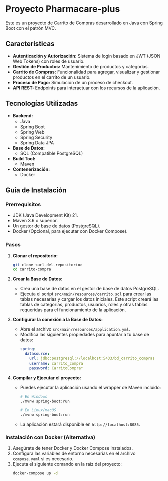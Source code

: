 # Proyecto Pharmacare-plus

Este es un proyecto de Carrito de Compras desarrollado en Java con Spring Boot con el patrón MVC.

## Características

*   **Autenticación y Autorización:** Sistema de login basado en JWT (JSON Web Tokens) con roles de usuario.
*   **Gestión de Productos:** Mantenimiento de productos y categorías.
*   **Carrito de Compras:** Funcionalidad para agregar, visualizar y gestionar productos en el carrito de un usuario.
*   **Proceso de Pago:** Simulación de un proceso de checkout.
*   **API REST:** Endpoints para interactuar con los recursos de la aplicación.

## Tecnologías Utilizadas

*   **Backend:**
    *   Java
    *   Spring Boot
    *   Spring Web
    *   Spring Security
    *   Spring Data JPA
*   **Base de Datos:**
    *   SQL (Compatible PostgreSQL)
*   **Build Tool:**
    *   Maven
*   **Contenerización:**
    *   Docker

## Guía de Instalación

### Prerrequisitos

*   JDK (Java Development Kit) 21.
*   Maven 3.6 o superior.
*   Un gestor de base de datos (PostgreSQL).
*   Docker (Opcional, para ejecutar con Docker Compose).

### Pasos

1.  **Clonar el repositorio:**
    ```bash
    git clone <url-del-repositorio>
    cd carrito-compra
    ```

2.  **Crear la Base de Datos:**
    *   Crea una base de datos en el gestor de base de datos PostgreSQL.
    *   Ejecuta el script `src/main/resources/carrito.sql` para crear las tablas necesarias y cargar los datos iniciales. Este script creará las tablas de categorías, productos, usuarios, roles y otras tablas requeridas para el funcionamiento de la aplicación.

3.  **Configurar la conexión a la Base de Datos:**
    *   Abre el archivo `src/main/resources/application.yml`.
    *   Modifica las siguientes propiedades para apuntar a tu base de datos:
        ```yaml
        spring:
          datasource:
            url: jdbc:postgresql://localhost:5433/bd_carrito_compras
            username: carrito_compra
            password: CarritoCompra*
        ```

4.  **Compilar y Ejecutar el proyecto:**
    *   Puedes ejecutar la aplicación usando el wrapper de Maven incluido:
        ```bash
        # En Windows
        ./mvnw spring-boot:run

        # En Linux/macOS
        ./mvnw spring-boot:run
        ```
    *   La aplicación estará disponible en `http://localhost:8085`.

### Instalación con Docker (Alternativa)

1.  Asegúrate de tener Docker y Docker Compose instalados.
2.  Configura las variables de entorno necesarias en el archivo `compose.yaml` si es necesario.
3.  Ejecuta el siguiente comando en la raíz del proyecto:
    ```bash
    docker-compose up -d
    ```
